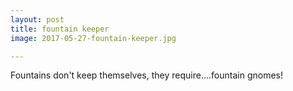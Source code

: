 ```yaml
---
layout: post
title: fountain keeper
image: 2017-05-27-fountain-keeper.jpg

---
```


Fountains don't keep themselves, they require....fountain gnomes!








